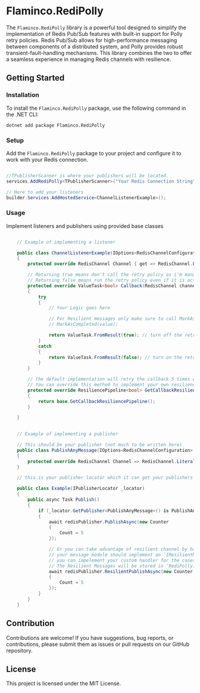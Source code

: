 # Flaminco.RediPolly

The `Flaminco.RediPolly` library is a powerful tool designed to simplify the implementation of Redis Pub/Sub features
with built-in support for Polly retry policies. Redis Pub/Sub allows for high-performance messaging between components
of a distributed system, and Polly provides robust transient-fault-handling mechanisms. This library combines the two to
offer a seamless experience in managing Redis channels with resilience.

## Getting Started

### Installation

To install the `Flaminco.RediPolly` package, use the following command in the .NET CLI:

```shell
dotnet add package Flaminco.RediPolly
```

### Setup

Add the `Flaminco.RediPolly` package to your project and configure it to work with your Redis connection.

```csharp

//TPublisherScanner is where your publishers will be located.
services.AddRediPolly<TPublisherScanner>("Your Redis Connection String");

// Here to add your listeners
builder.Services.AddHostedService<ChannelListenerExample>();

```

### Usage

Implement listeners and publishers using provided base classes

```csharp

    // Example of implementing a listener

    public class ChannelListenerExample(IOptions<RedisChannelConfiguration> options) : ChannelListener(options)
    {
        protected override RedisChannel Channel { get => RedisChannel.Literal("Your Redis Channel Name"); }

        // Returning true means don't call the retry policy as i'm managing the call even if it is actually failed. 
        // Returning false means run the retry policy even if it is actually worked.
        protected override ValueTask<bool> Callback(RedisChannel channel, RedisValue value, CancellationToken cancellationToken)
        {
            try
            {
                // Your Logic goes here

                // For Resilient messages only make sure to call MarkAsCompleted
                // MarkAsCompleted(value);

                return ValueTask.FromResult(true); // turn off the retry
            }
            catch
            {
                return ValueTask.FromResult(false); // turn on the retry policy
            }
        }

        // the default implementation will retry the callback 5 times exponentially each 3 seconds, and has no fallback behavior.
        // You can override this method to implement your own resilience logic.
        protected override ResiliencePipeline<bool> GetCallbackResiliencePipeline()
        {
            return base.GetCallbackResiliencePipeline();
        }

    }
```

```csharp
    
    // Example of implementing a publisher

    // This should be your publisher (not much to be written here)
    public class PublishAnyMessage(IOptions<RedisChannelConfiguration> options) : ChannelPublisher(options)
    {
        protected override RedisChannel Channel => RedisChannel.Literal("Your Redis Channel Name");
    }

    // this is your publisher locator which it can get your publishers from DI by the publisher type.

    public class Example(IPublisherLocator _locator)
    {
        public async Task Publish()
        {
            if (_locator.GetPublisher<PublishAnyMessage>() is PublishAnyMessage redisPublisher)
            {
                await redisPublisher.PublishAsync(new Counter
                {
                    Count = 5
                });

                // Or you can take advantage of resilient channel by having a reference to the message in redis until it is consumed by the the listener
                // your message modole should implement an `IResilientMessage` interfcae
                // you can impelement your custom handler for the cases that you want to republish or delete with a direct access to your redis store.
                // The Resilient Messages will be stored in 'RediPolly:{Channel}:{ResilientKey}'
                await redisPublisher.ResilientPublishAsync(new Counter
                {
                    Count = 5
                });
            }
        }
    }   
```

## Contribution

Contributions are welcome! If you have suggestions, bug reports, or contributions, please submit them as issues or pull
requests on our GitHub repository.

## License

This project is licensed under the MIT License.